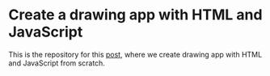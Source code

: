 # Create a drawing app with HTML and JavaScript

This is the repository for this [post](https://www.programonaut.com/create-a-drawing-app-with-html-and-javascript/), where we create drawing app with HTML and JavaScript from scratch.
